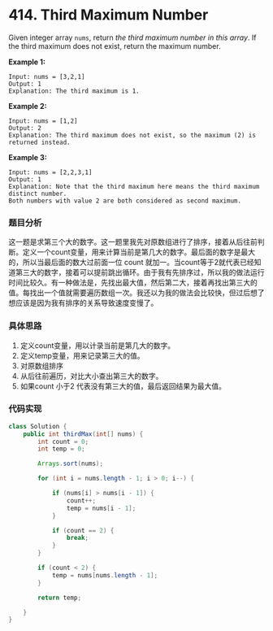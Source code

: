 # 414. Third Maximum Number

Given integer array `nums`, return *the third maximum number in this array*. If the third maximum does not exist, return the maximum number.

 

**Example 1:**

```
Input: nums = [3,2,1]
Output: 1
Explanation: The third maximum is 1.
```

**Example 2:**

```
Input: nums = [1,2]
Output: 2
Explanation: The third maximum does not exist, so the maximum (2) is returned instead.
```

**Example 3:**

```
Input: nums = [2,2,3,1]
Output: 1
Explanation: Note that the third maximum here means the third maximum distinct number.
Both numbers with value 2 are both considered as second maximum.
```

### 题目分析

这一题是求第三个大的数字。这一题里我先对原数组进行了排序，接着从后往前判断。定义一个count变量，用来计算当前是第几大的数字。最后面的数字是最大的，所以当最后面的数大过前面一位 count 就加一。当count等于2就代表已经知道第三大的数字，接着可以提前跳出循环。由于我有先排序过，所以我的做法运行时间比较久。有一种做法是，先找出最大值，然后第二大，接着再找出第三大的值。每找出一个值就需要遍历数组一次。我还以为我的做法会比较快，但过后想了想应该是因为我有排序的关系导致速度变慢了。



### 具体思路

1. 定义count变量，用以计录当前是第几大的数字。
2. 定义temp变量，用来记录第三大的值。
3. 对原数组排序
4. 从后往前遍历，对比大小查出第三大的数字。
5. 如果count 小于2 代表没有第三大的值，最后返回结果为最大值。



### 代码实现

```java
class Solution {
    public int thirdMax(int[] nums) {
        int count = 0;
        int temp = 0;

        Arrays.sort(nums);

        for (int i = nums.length - 1; i > 0; i--) {

            if (nums[i] > nums[i - 1]) {
                count++;
                temp = nums[i - 1];
            }

            if (count == 2) {
                break;
            }
        }

        if (count < 2) {
            temp = nums[nums.length - 1];
        }

        return temp;

    }
}
```
